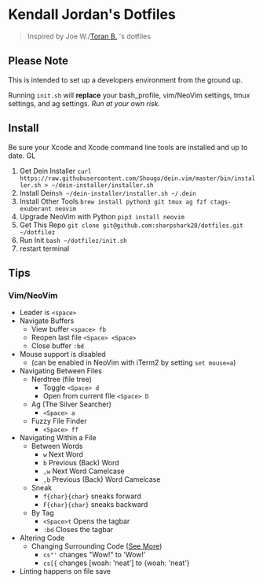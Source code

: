 # Kendall Jordan's Dotfiles

> Inspired by Joe W./[Toran B.](https://twitter.com/toranb) 's dotfiles 

## Please Note
This is intended to set up a developers environment from the ground up.

Running `init.sh` will **replace** your bash_profile, vim/NeoVim settings, tmux settings, and ag settings. _Run at your own risk._

## Install

Be sure your Xcode and Xcode command line tools are installed and up to date. GL

1. Get Dein Installer `curl https://raw.githubusercontent.com/Shougo/dein.vim/master/bin/installer.sh > ~/dein-installer/installer.sh`
2. Install Dein`sh ~/dein-installer/installer.sh ~/.dein`
3. Install Other Tools `brew install python3 git tmux ag fzf ctags-exuberant neovim`
4. Upgrade NeoVim with Python `pip3 install neovim`
5. Get This Repo `git clone git@github.com:sharpshark28/dotfiles.git ~/dotfilez`
6. Run Init `bash ~/dotfilez/init.sh`
7. restart terminal

## Tips

### Vim/NeoVim 

* Leader is `<space>`
* Navigate Buffers
  * View buffer `<space> fb` 
  * Reopen last file `<Space> <Space>`
  * Close buffer `:bd`
* Mouse support is disabled
  * (can be enabled in NeoVim with iTerm2 by setting `set mouse=a`)
* Navigating Between Files
  * Nerdtree (file tree)
    * Toggle `<Space> d`
    * Open from current file `<Space> D`
  * Ag (The Silver Searcher)
    * `<Space> a`
  * Fuzzy File Finder
    * `<Space> ff`
* Navigating Within a File
  * Between Words
    * `w` Next Word
    * `b` Previous (Back) Word
    * `,w` Next Word Camelcase
    * `,b` Previous (Back) Word Camelcase
  * Sneak
    * `f{char}{char}` sneaks forward
    * `F{char}{char}` sneaks backward
  * By Tag
    * `<Space>t` Opens the tagbar
    * `:bd` Closes the tagbar
* Altering Code
  * Changing Surrounding Code ([See More](https://github.com/tpope/vim-surround))
    * `cs"'` changes "Wow!" to 'Wow!'
    * `cs[{` changes [woah: 'neat'] to {woah: 'neat'}
* Linting happens on file save
